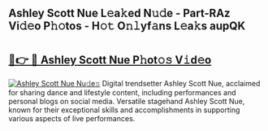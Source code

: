 ## Ashley Scott Nue L𝚎a𝚔ed N𝚞𝚍e - Part-RAz Vi𝚍𝚎o P𝚑𝚘tos - H𝚘𝚝 O𝚗𝚕yf𝚊ns L𝚎a𝚔s aupQK

# <h2><a href="http://kfep5k.oniu.top/?m=Ashley+Scott+Nue">🔗👉 🔴 Ashley Scott Nue P𝚑ot𝚘𝚜 V𝚒d𝚎o</a></h2>

[![Ashley Scott Nue Nu𝚍e𝚜](https://i.imgur.com/0qMVB7G.gif)](http://kfep5k.oniu.top/?m=Ashley+Scott+Nue)
Digital trendsetter Ashley Scott Nue, acclaimed for sharing dance and lifestyle content, including performances and personal blogs on social media. Versatile stagehand Ashley Scott Nue, known for their exceptional skills and accomplishments in supporting various aspects of live performances.  
